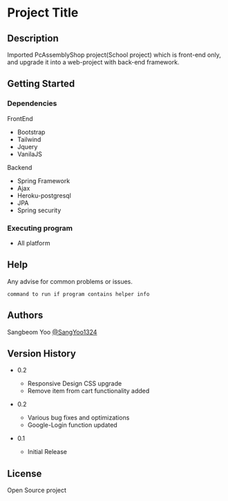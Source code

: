 # Project Title



## Description

Imported PcAssemblyShop project(School project) which is front-end only, and upgrade it into a web-project with back-end framework.

## Getting Started

### Dependencies

FrontEnd
* Bootstrap
* Tailwind
* Jquery
* VanilaJS


Backend
* Spring Framework
* Ajax
* Heroku-postgresql
* JPA
* Spring security




### Executing program

* All platform

## Help

Any advise for common problems or issues.
```
command to run if program contains helper info
```

## Authors
Sangbeom Yoo    [@SangYoo1324](https://sangbeomyooportfoliosite.netlify.app/)

## Version History

* 0.2
    * Responsive Design CSS upgrade
    * Remove item from cart functionality added

* 0.2
    * Various bug fixes and optimizations
    * Google-Login function updated
* 0.1
    * Initial Release

## License

Open Source project

## 


